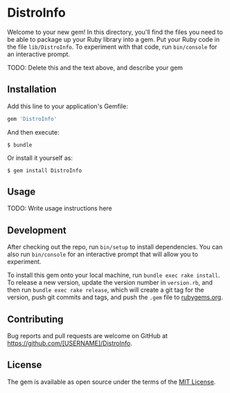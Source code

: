 # DistroInfo

Welcome to your new gem! In this directory, you'll find the files you need to be able to package up your Ruby library into a gem. Put your Ruby code in the file `lib/DistroInfo`. To experiment with that code, run `bin/console` for an interactive prompt.

TODO: Delete this and the text above, and describe your gem

## Installation

Add this line to your application's Gemfile:

```ruby
gem 'DistroInfo'
```

And then execute:

    $ bundle

Or install it yourself as:

    $ gem install DistroInfo

## Usage

TODO: Write usage instructions here

## Development

After checking out the repo, run `bin/setup` to install dependencies. You can also run `bin/console` for an interactive prompt that will allow you to experiment.

To install this gem onto your local machine, run `bundle exec rake install`. To release a new version, update the version number in `version.rb`, and then run `bundle exec rake release`, which will create a git tag for the version, push git commits and tags, and push the `.gem` file to [rubygems.org](https://rubygems.org).

## Contributing

Bug reports and pull requests are welcome on GitHub at https://github.com/[USERNAME]/DistroInfo.


## License

The gem is available as open source under the terms of the [MIT License](http://opensource.org/licenses/MIT).

